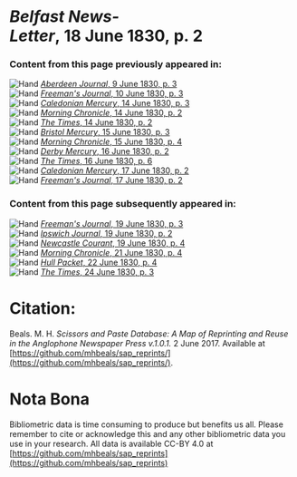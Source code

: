 # *Belfast News-Letter*, 18 June 1830, p. 2  
  
### Content from this page previously appeared in:  
![Hand](http://scissorsandpaste.net/wp-content/uploads/2017/06/smallhandpointer.png) [*Aberdeen Journal*, 9 June 1830, p. 3](https://mhbeals.github.io/sap_html/Aberdeen-Journal/Aberdeen-Journal-9-June-1830-p-3)  
![Hand](http://scissorsandpaste.net/wp-content/uploads/2017/06/smallhandpointer.png) [*Freeman's Journal*, 10 June 1830, p. 3](https://mhbeals.github.io/sap_html/Freeman's-Journal/Freeman's-Journal-10-June-1830-p-3)  
![Hand](http://scissorsandpaste.net/wp-content/uploads/2017/06/smallhandpointer.png) [*Caledonian Mercury*, 14 June 1830, p. 3](https://mhbeals.github.io/sap_html/Caledonian-Mercury/Caledonian-Mercury-14-June-1830-p-3)  
![Hand](http://scissorsandpaste.net/wp-content/uploads/2017/06/smallhandpointer.png) [*Morning Chronicle*, 14 June 1830, p. 2](https://mhbeals.github.io/sap_html/Morning-Chronicle/Morning-Chronicle-14-June-1830-p-2)  
![Hand](http://scissorsandpaste.net/wp-content/uploads/2017/06/smallhandpointer.png) [*The Times*, 14 June 1830, p. 2](https://mhbeals.github.io/sap_html/The-Times/The-Times-14-June-1830-p-2)  
![Hand](http://scissorsandpaste.net/wp-content/uploads/2017/06/smallhandpointer.png) [*Bristol Mercury*, 15 June 1830, p. 3](https://mhbeals.github.io/sap_html/Bristol-Mercury/Bristol-Mercury-15-June-1830-p-3)  
![Hand](http://scissorsandpaste.net/wp-content/uploads/2017/06/smallhandpointer.png) [*Morning Chronicle*, 15 June 1830, p. 4](https://mhbeals.github.io/sap_html/Morning-Chronicle/Morning-Chronicle-15-June-1830-p-4)  
![Hand](http://scissorsandpaste.net/wp-content/uploads/2017/06/smallhandpointer.png) [*Derby Mercury*, 16 June 1830, p. 2](https://mhbeals.github.io/sap_html/Derby-Mercury/Derby-Mercury-16-June-1830-p-2)  
![Hand](http://scissorsandpaste.net/wp-content/uploads/2017/06/smallhandpointer.png) [*The Times*, 16 June 1830, p. 6](https://mhbeals.github.io/sap_html/The-Times/The-Times-16-June-1830-p-6)  
![Hand](http://scissorsandpaste.net/wp-content/uploads/2017/06/smallhandpointer.png) [*Caledonian Mercury*, 17 June 1830, p. 2](https://mhbeals.github.io/sap_html/Caledonian-Mercury/Caledonian-Mercury-17-June-1830-p-2)  
![Hand](http://scissorsandpaste.net/wp-content/uploads/2017/06/smallhandpointer.png) [*Freeman's Journal*, 17 June 1830, p. 2](https://mhbeals.github.io/sap_html/Freeman's-Journal/Freeman's-Journal-17-June-1830-p-2)  
  
### Content from this page subsequently appeared in:  
![Hand](http://scissorsandpaste.net/wp-content/uploads/2017/06/smallhandpointer.png) [*Freeman's Journal*, 19 June 1830, p. 3](https://mhbeals.github.io/sap_html/Freeman's-Journal/Freeman's-Journal-19-June-1830-p-3)  
![Hand](http://scissorsandpaste.net/wp-content/uploads/2017/06/smallhandpointer.png) [*Ipswich Journal*, 19 June 1830, p. 2](https://mhbeals.github.io/sap_html/Ipswich-Journal/Ipswich-Journal-19-June-1830-p-2)  
![Hand](http://scissorsandpaste.net/wp-content/uploads/2017/06/smallhandpointer.png) [*Newcastle Courant*, 19 June 1830, p. 4](https://mhbeals.github.io/sap_html/Newcastle-Courant/Newcastle-Courant-19-June-1830-p-4)  
![Hand](http://scissorsandpaste.net/wp-content/uploads/2017/06/smallhandpointer.png) [*Morning Chronicle*, 21 June 1830, p. 4](https://mhbeals.github.io/sap_html/Morning-Chronicle/Morning-Chronicle-21-June-1830-p-4)  
![Hand](http://scissorsandpaste.net/wp-content/uploads/2017/06/smallhandpointer.png) [*Hull Packet*, 22 June 1830, p. 4](https://mhbeals.github.io/sap_html/Hull-Packet/Hull-Packet-22-June-1830-p-4)  
![Hand](http://scissorsandpaste.net/wp-content/uploads/2017/06/smallhandpointer.png) [*The Times*, 24 June 1830, p. 3](https://mhbeals.github.io/sap_html/The-Times/The-Times-24-June-1830-p-3)  


# Citation: 

Beals. M. H. *Scissors and Paste Database: A Map of Reprinting and Reuse in the Anglophone Newspaper Press v.1.0.1.* 2 June 2017. Available at [https://github.com/mhbeals/sap_reprints/](https://github.com/mhbeals/sap_reprints/). 

# Nota Bona

Bibliometric data is time consuming to produce but benefits us all. Please remember to cite or acknowledge this and any other bibliometric data you use in your research. All data is available CC-BY 4.0 at [https://github.com/mhbeals/sap_reprints](https://github.com/mhbeals/sap_reprints)